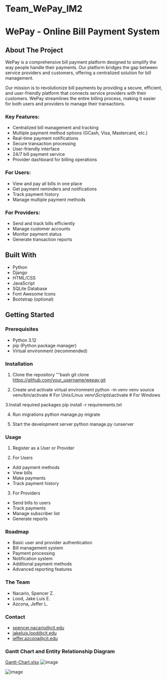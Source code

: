 # Team_WePay_IM2

# WePay - Online Bill Payment System

## About The Project
WePay is a comprehensive bill payment platform designed to simplify the way people handle their payments. Our platform bridges the gap between service providers and customers, offering a centralized solution for bill management.

Our mission is to revolutionize bill payments by providing a secure, efficient, and user-friendly platform that connects service providers with their customers. WePay streamlines the entire billing process, making it easier for both users and providers to manage their transactions.

### Key Features:
  * Centralized bill management and tracking
  * Multiple payment method options (GCash, Visa, Mastercard, etc.)
  * Real-time payment notifications
  * Secure transaction processing
  * User-friendly interface
  * 24/7 bill payment service
  * Provider dashboard for billing operations

### For Users:
  * View and pay all bills in one place
  * Get payment reminders and notifications
  * Track payment history
  * Manage multiple payment methods

### For Providers:
  * Send and track bills efficiently
  * Manage customer accounts
  * Monitor payment status
  * Generate transaction reports

## Built With
  * Python
  * Django
  * HTML/CSS
  * JavaScript
  * SQLite Database
  * Font Awesome Icons
  * Bootstrap (optional)

## Getting Started

### Prerequisites
  * Python 3.12
  * pip (Python package manager)
  * Virtual environment (recommended)

### Installation
1. Clone the repository
  '''bash
  git clone https://github.com/your_username/wepay.git

2. Create and activate virtual environment
   python -m venv venv
  source venv/bin/activate  # For Unix/Linux
  venv\Scripts\activate     # For Windows

3.Install required packages
  pip install -r requirements.txt
  
4. Run migrations
   python manage.py migrate

5. Start the development server
  python manage.py runserver

### Usage

1. Register as a User or Provider

2. For Users
   
  *	Add payment methods 
  *	View bills 
  *	Make payments 
  *	Track payment history

3. For Providers
   
  *	Send bills to users 
  *	Track payments 
  *	Manage subscriber list 
  *	Generate reports

### Roadmap
  *	Basic user and provider authentication 
  *	Bill management system 
  *	Payment processing 
  *	Notification system
  *	Additional payment methods 
  *	Advanced reporting features
  

### The Team
  *	Nacario, Spencer Z.
  * Lood, Jake Luis E.
  * Azcona, Jeffer L.


### Contact
  *	spencer.nacario@cit.edu
  *	jakeluis.lood@cit.edu
  *	jeffer.azcona@cit.edu


### Gantt Chart and Entity Relationship Diagram
  
[Gantt-Chart.xlsx](https://github.com/user-attachments/files/17983953/Gantt-Chart.xlsx)
![image](https://github.com/user-attachments/assets/902eaf88-96f0-411e-94b8-522c9ca43d14)




![image](https://github.com/user-attachments/assets/0dc344d9-9ec3-49c4-b159-46f2e341000d)


